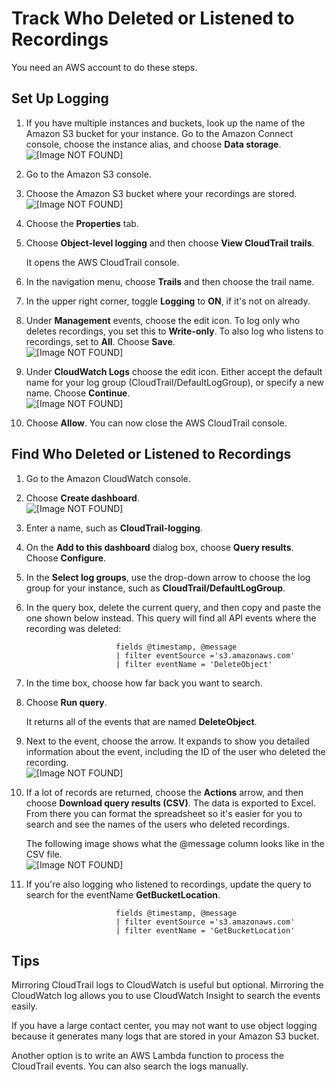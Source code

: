 # Track Who Deleted or Listened to Recordings<a name="track-who-deleted-recordings"></a>

You need an AWS account to do these steps\.

## Set Up Logging<a name="setup-logging-of-deleted-recordings"></a>

1. If you have multiple instances and buckets, look up the name of the Amazon S3 bucket for your instance\. Go to the Amazon Connect console, choose the instance alias, and choose **Data storage**\.   
![\[Image NOT FOUND\]](http://docs.aws.amazon.com/connect/latest/adminguide/images/s3-bucket-name.png)

1. Go to the Amazon S3 console\.

1. Choose the Amazon S3 bucket where your recordings are stored\.  
![\[Image NOT FOUND\]](http://docs.aws.amazon.com/connect/latest/adminguide/images/s3-recordings-bucket.png)

1. Choose the **Properties** tab\.

1. Choose **Object\-level logging** and then choose **View CloudTrail trails**\. 

   It opens the AWS CloudTrail console\. 

1. In the navigation menu, choose **Trails** and then choose the trail name\. 

1. In the upper right corner, toggle **Logging** to **ON**, if it's not on already\. 

1. Under **Management** events, choose the edit icon\. To log only who deletes recordings, you set this to **Write\-only**\. To also log who listens to recordings, set to **All**\. Choose **Save**\.  
![\[Image NOT FOUND\]](http://docs.aws.amazon.com/connect/latest/adminguide/images/s3-bucket-management-events.png)

1. Under **CloudWatch Logs** choose the edit icon\. Either accept the default name for your log group \(CloudTrail/DefaultLogGroup\), or specify a new name\. Choose **Continue**\.  
![\[Image NOT FOUND\]](http://docs.aws.amazon.com/connect/latest/adminguide/images/set-cw-logs.png)

1. Choose **Allow**\. You can now close the AWS CloudTrail console\.

## Find Who Deleted or Listened to Recordings<a name="find-who-deleted-recordings"></a>

1. Go to the Amazon CloudWatch console\.

1. Choose **Create dashboard**\.  
![\[Image NOT FOUND\]](http://docs.aws.amazon.com/connect/latest/adminguide/images/cw-create-dashboard.png)

1. Enter a name, such as **CloudTrail\-logging**\.

1. On the **Add to this dashboard** dialog box, choose **Query results**\. Choose **Configure**\.

1. In the **Select log groups**, use the drop\-down arrow to choose the log group for your instance, such as **CloudTrail/DefaultLogGroup**\.

1. In the query box, delete the current query, and then copy and paste the one shown below instead\. This query will find all API events where the recording was deleted: 

   ```
                       fields @timestamp, @message
                       | filter eventSource ='s3.amazonaws.com'
                       | filter eventName = 'DeleteObject'
   ```

1. In the time box, choose how far back you want to search\.

1. Choose **Run query**\.

   It returns all of the events that are named **DeleteObject**\.

1. Next to the event, choose the arrow\. It expands to show you detailed information about the event, including the ID of the user who deleted the recording\.  
![\[Image NOT FOUND\]](http://docs.aws.amazon.com/connect/latest/adminguide/images/cw-deletion-event.png)

1. If a lot of records are returned, choose the **Actions** arrow, and then choose **Download query results \(CSV\)**\. The data is exported to Excel\. From there you can format the spreadsheet so it's easier for you to search and see the names of the users who deleted recordings\.

   The following image shows what the @message column looks like in the CSV file\.  
![\[Image NOT FOUND\]](http://docs.aws.amazon.com/connect/latest/adminguide/images/deleted-call-recording-record.png)

1. If you're also logging who listened to recordings, update the query to search for the eventName **GetBucketLocation**\.

   ```
                       fields @timestamp, @message
                       | filter eventSource ='s3.amazonaws.com'
                       | filter eventName = 'GetBucketLocation'
   ```

## Tips<a name="track-who-deleted-recordings-tips"></a>

Mirroring CloudTrail logs to CloudWatch is useful but optional\. Mirroring the CloudWatch log allows you to use CloudWatch Insight to search the events easily\.

If you have a large contact center, you may not want to use object logging because it generates many logs that are stored in your Amazon S3 bucket\.

Another option is to write an AWS Lambda function to process the CloudTrail events\. You can also search the logs manually\. 